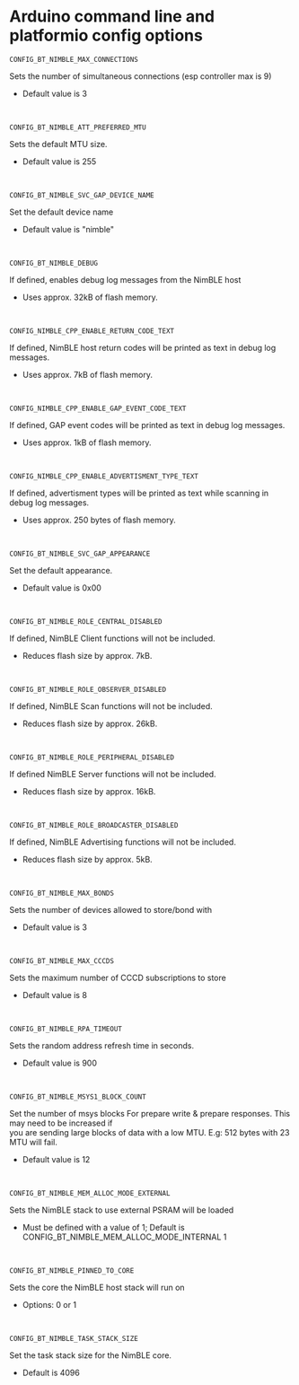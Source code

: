 # Arduino command line and platformio config options  

`CONFIG_BT_NIMBLE_MAX_CONNECTIONS`  

Sets the number of simultaneous connections (esp controller max is 9)  
- Default value is 3  
<br/>

`CONFIG_BT_NIMBLE_ATT_PREFERRED_MTU`  

Sets the default MTU size.  
- Default value is 255  
<br/>

`CONFIG_BT_NIMBLE_SVC_GAP_DEVICE_NAME`  

Set the default device name  
- Default value is "nimble"  
<br/>

`CONFIG_BT_NIMBLE_DEBUG`   

If defined, enables debug log messages from the NimBLE host  
- Uses approx. 32kB of flash memory.  
<br/>

`CONFIG_NIMBLE_CPP_ENABLE_RETURN_CODE_TEXT`  

If defined, NimBLE host return codes will be printed as text in debug log messages.  
- Uses approx. 7kB of flash memory.  
<br/>

`CONFIG_NIMBLE_CPP_ENABLE_GAP_EVENT_CODE_TEXT`  

If defined, GAP event codes will be printed as text in debug log messages.  
- Uses approx. 1kB of flash memory.  
<br/>

`CONFIG_NIMBLE_CPP_ENABLE_ADVERTISMENT_TYPE_TEXT`  

If defined, advertisment types will be printed as text while scanning in debug log messages.  
- Uses approx. 250 bytes of flash memory.  
<br/>

`CONFIG_BT_NIMBLE_SVC_GAP_APPEARANCE`  

Set the default appearance.  
- Default value is 0x00  
<br/>

`CONFIG_BT_NIMBLE_ROLE_CENTRAL_DISABLED`  
 
If defined, NimBLE Client functions will not be included.  
- Reduces flash size by approx. 7kB.  
<br/>

`CONFIG_BT_NIMBLE_ROLE_OBSERVER_DISABLED`  

If defined, NimBLE Scan functions will not be included.  
- Reduces flash size by approx. 26kB.  
<br/>

`CONFIG_BT_NIMBLE_ROLE_PERIPHERAL_DISABLED`  

If defined NimBLE Server functions will not be included.  
- Reduces flash size by approx. 16kB.  
<br/>

`CONFIG_BT_NIMBLE_ROLE_BROADCASTER_DISABLED`  

If defined, NimBLE Advertising functions will not be included.  
- Reduces flash size by approx. 5kB.  
<br/>

`CONFIG_BT_NIMBLE_MAX_BONDS`  

Sets the number of devices allowed to store/bond with  
- Default value is 3  
<br/>

`CONFIG_BT_NIMBLE_MAX_CCCDS`  

Sets the maximum number of CCCD subscriptions to store  
- Default value is 8  
<br/>

`CONFIG_BT_NIMBLE_RPA_TIMEOUT`  

Sets the random address refresh time in seconds.  
- Default value is 900  
<br/>

`CONFIG_BT_NIMBLE_MSYS1_BLOCK_COUNT`  

Set the number of msys blocks For prepare write & prepare responses. This may need to be increased if  
you are sending large blocks of data with a low MTU. E.g: 512 bytes with 23 MTU will fail.  
- Default value is 12  
<br/>

`CONFIG_BT_NIMBLE_MEM_ALLOC_MODE_EXTERNAL`  

Sets the NimBLE stack to use external PSRAM will be loaded  
- Must be defined with a value of 1; Default is CONFIG_BT_NIMBLE_MEM_ALLOC_MODE_INTERNAL 1  
<br/>

`CONFIG_BT_NIMBLE_PINNED_TO_CORE`  

Sets the core the NimBLE host stack will run on   
- Options: 0 or 1
<br/>

`CONFIG_BT_NIMBLE_TASK_STACK_SIZE`  

Set the task stack size for the NimBLE core.  
- Default is 4096  
<br/>

